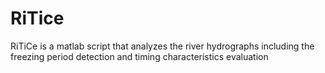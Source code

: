 # RiTice
RiTiCe is a matlab script that analyzes the river hydrographs including the freezing period detection and timing characteristics evaluation
